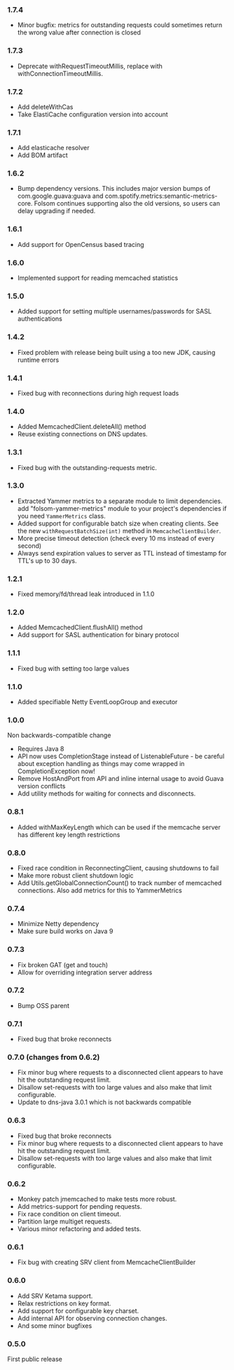 ### 1.7.4
* Minor bugfix: metrics for outstanding requests could sometimes return the wrong value after
  connection is closed

### 1.7.3
* Deprecate withRequestTimeoutMillis, replace with withConnectionTimeoutMillis.

### 1.7.2
* Add deleteWithCas
* Take ElastiCache configuration version into account

### 1.7.1
* Add elasticache resolver
* Add BOM artifact

### 1.6.2
* Bump dependency versions. This includes major version bumps of
  com.google.guava:guava and com.spotify.metrics:semantic-metrics-core. Folsom
  continues supporting also the old versions, so users can delay upgrading if
  needed.

### 1.6.1
* Add support for OpenCensus based tracing

### 1.6.0
* Implemented support for reading memcached statistics

### 1.5.0
* Added support for setting multiple usernames/passwords for SASL authentications

### 1.4.2
* Fixed problem with release being built using a too new JDK, causing runtime errors

### 1.4.1
* Fixed bug with reconnections during high request loads

### 1.4.0
* Added MemcachedClient.deleteAll() method
* Reuse existing connections on DNS updates.

### 1.3.1
* Fixed bug with the outstanding-requests metric.

### 1.3.0
* Extracted Yammer metrics to a separate module to limit dependencies. 
add "folsom-yammer-metrics" module to your project's dependencies if you need `YammerMetrics` class.
* Added support for configurable batch size when creating clients. See the new 
`withRequestBatchSize(int)` method in `MemcacheClientBuilder`.
* More precise timeout detection (check every 10 ms instead of every second)
* Always send expiration values to server as TTL instead of timestamp for
  TTL's up to 30 days.

### 1.2.1
* Fixed memory/fd/thread leak introduced in 1.1.0

### 1.2.0
* Added MemcachedClient.flushAll() method
* Add support for SASL authentication for binary protocol

### 1.1.1
* Fixed bug with setting too large values

### 1.1.0
* Added specifiable Netty EventLoopGroup and executor

### 1.0.0
Non backwards-compatible change
* Requires Java 8
* API now uses CompletionStage instead of ListenableFuture - be careful about exception handling as things may come wrapped in
CompletionException now!
* Remove HostAndPort from API and inline internal usage to avoid Guava version conflicts
* Add utility methods for waiting for connects and disconnects.

### 0.8.1
* Added withMaxKeyLength which can be used if the memcache server has different key length restrictions

### 0.8.0
* Fixed race condition in ReconnectingClient, causing shutdowns to fail
* Make more robust client shutdown logic
* Add Utils.getGlobalConnectionCount() to track number of memcached connections.
  Also add metrics for this to YammerMetrics

### 0.7.4
* Minimize Netty dependency
* Make sure build works on Java 9

### 0.7.3
* Fix broken GAT (get and touch)
* Allow for overriding integration server address

### 0.7.2
* Bump OSS parent

### 0.7.1
* Fixed bug that broke reconnects

### 0.7.0 (changes from 0.6.2)
* Fix minor bug where requests to a disconnected client appears to have
  hit the outstanding request limit.
* Disallow set-requests with too large values and also make
  that limit configurable.
* Update to dns-java 3.0.1 which is not backwards compatible

### 0.6.3
* Fixed bug that broke reconnects
* Fix minor bug where requests to a disconnected client appears to have
  hit the outstanding request limit.
* Disallow set-requests with too large values and also make
  that limit configurable.

### 0.6.2
* Monkey patch jmemcached to make tests more robust.
* Add metrics-support for pending requests.
* Fix race condition on client timeout.
* Partition large multiget requests.
* Various minor refactoring and added tests.

### 0.6.1
* Fix bug with creating SRV client from MemcacheClientBuilder

### 0.6.0
* Add SRV Ketama support.
* Relax restrictions on key format.
* Add support for configurable key charset.
* Add internal API for observing connection changes.
* And some minor bugfixes

### 0.5.0
First public release

